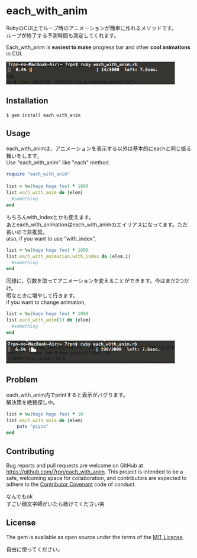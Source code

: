 # each_with_anim

RubyのCUI上でループ時のアニメーションが簡単に作れるメソッドです。<br>
ループが終了する予測時間も測定してくれます。

Each_with_anim is **easiest to make** progress bar and other **cool animations** in CUI.

![anim](https://github.com/7rpn/each_with_anim/raw/master/anim_change.gif)

## Installation

    $ gem install each_with_anim

## Usage

each_with_animは，アニメーションを表示する以外は基本的にeachと同じ振る舞いをします。<br>
Use "each_with_anim" like "each" method.

```ruby
require "each_with_anim"

list = %w(hage hoge foo) * 1000
list.each_with_anim do |elem|
  #something
end
```

もちろんwith_indexとかも使えます。<br>
あとeach_with_animationはeach_with_animのエイリアスになってます。ただ長いので非推奨。<br>
also, if you want to use "with_index",

```ruby
list = %w(hage hoge foo) * 1000
list.each_with_animation.with_index do |elem,i|
  #something
end
```

同様に，引数を取ってアニメーションを変えることができます。今はまだ2つだけ。<br>
暇なときに増やして行きます。<br>
if you want to change animation,

```ruby
list = %w(hage hoge foo) * 1000
list.each_with_anim(1) do |elem|
  #something
end
```
![change_anim](https://github.com/7rpn/each_with_anim/raw/master/anim.gif)


## Problem

each_with_anim内でprintすると表示がバグります。<br>
解決策を絶賛探し中。

```ruby
list = %w(hage hoge foo) * 10
list.each_with_anim do |elem|
    puts "piyoo"
end
```

## Contributing

Bug reports and pull requests are welcome on GitHub at https://github.com/7rpn/each_with_anim. This project is intended to be a safe, welcoming space for collaboration, and contributors are expected to adhere to the [Contributor Covenant](contributor-covenant.org) code of conduct.

なんでもok<br>
すごい顔文字師がいたら助けてください笑

## License

The gem is available as open source under the terms of the [MIT License](http://opensource.org/licenses/MIT).

自由に使ってください。
